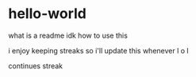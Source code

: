 # hello-world
what is a readme
idk how to use this

i enjoy keeping streaks so i'll update this whenever l o l

continues streak

